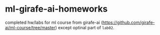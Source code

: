 # ml-girafe-ai-homeworks
completed hw/labs for ml course from girafe-ai (https://github.com/girafe-ai/ml-course/tree/master) except optinal part of `lab02`. 
